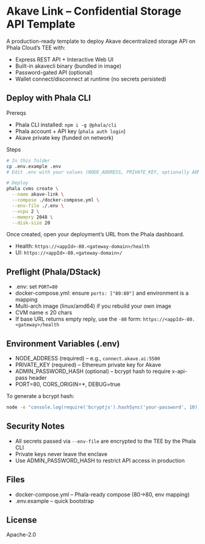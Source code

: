 # Akave Link – Confidential Storage API Template

A production-ready template to deploy Akave decentralized storage API on Phala Cloud’s TEE with:
- Express REST API + Interactive Web UI
- Built-in akavecli binary (bundled in image)
- Password-gated API (optional)
- Wallet connect/disconnect at runtime (no secrets persisted)

## Deploy with Phala CLI

Prereqs
- Phala CLI installed: `npm i -g @phala/cli`
- Phala account + API key (`phala auth login`)
- Akave private key (funded on network)

Steps
```bash
# In this folder
cp .env.example .env
# Edit .env with your values (NODE_ADDRESS, PRIVATE_KEY, optionally ADMIN_PASSWORD_HASH)

# Deploy
phala cvms create \
  --name akave-link \
  --compose ./docker-compose.yml \
  --env-file ./.env \
  --vcpu 2 \
  --memory 2048 \
  --disk-size 20
```

Once created, open your deployment’s URL from the Phala dashboard.
- Health: `https://<appId>-80.<gateway-domain>/health`
- UI: `https://<appId>-80.<gateway-domain>/`

## Preflight (Phala/DStack)
- .env: set `PORT=80`
- docker-compose.yml: ensure `ports: ["80:80"]` and environment is a mapping
- Multi-arch image (linux/amd64) if you rebuild your own image
- CVM name ≤ 20 chars
- If base URL returns empty reply, use the `-80` form: `https://<appId>-80.<gateway>/health`

## Environment Variables (.env)
- NODE_ADDRESS (required) – e.g., `connect.akave.ai:5500`
- PRIVATE_KEY (required) – Ethereum private key for Akave
- ADMIN_PASSWORD_HASH (optional) – bcrypt hash to require x-api-pass header
- PORT=80, CORS_ORIGIN=*, DEBUG=true

To generate a bcrypt hash:
```bash
node -e "console.log(require('bcryptjs').hashSync('your-password', 10))"
```

## Security Notes
- All secrets passed via `--env-file` are encrypted to the TEE by the Phala CLI
- Private keys never leave the enclave
- Use ADMIN_PASSWORD_HASH to restrict API access in production

## Files
- docker-compose.yml – Phala-ready compose (80→80, env mapping)
- .env.example – quick bootstrap

## License
Apache-2.0

